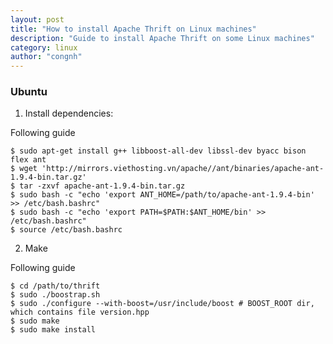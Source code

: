 ```yaml
---
layout: post
title: "How to install Apache Thrift on Linux machines"
description: "Guide to install Apache Thrift on some Linux machines"
category: linux
author: "congnh"
---
```


### Ubuntu

1. Install dependencies:

Following guide

    $ sudo apt-get install g++ libboost-all-dev libssl-dev byacc bison flex ant
    $ wget 'http://mirrors.viethosting.vn/apache//ant/binaries/apache-ant-1.9.4-bin.tar.gz'
    $ tar -zxvf apache-ant-1.9.4-bin.tar.gz
    $ sudo bash -c "echo 'export ANT_HOME=/path/to/apache-ant-1.9.4-bin' >> /etc/bash.bashrc"
    $ sudo bash -c "echo 'export PATH=$PATH:$ANT_HOME/bin' >> /etc/bash.bashrc"
    $ source /etc/bash.bashrc

2. Make

Following guide

    $ cd /path/to/thrift
    $ sudo ./boostrap.sh
    $ sudo ./configure --with-boost=/usr/include/boost # BOOST_ROOT dir, which contains file version.hpp
    $ sudo make
    $ sudo make install

